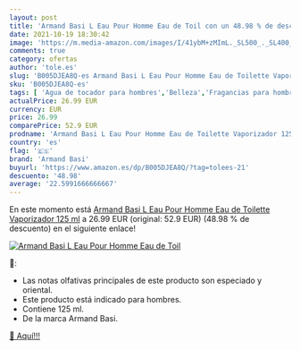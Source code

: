 ```yaml
---
layout: post
title: 'Armand Basi L Eau Pour Homme Eau de Toil con un 48.98 % de descuento'
date: 2021-10-19 18:30:42
image: 'https://m.media-amazon.com/images/I/41ybM+zMImL._SL500_._SL400_.jpg'
comments: true
category: ofertas
author: 'tole.es'
slug: 'B005DJEA8Q-es Armand Basi L Eau Pour Homme Eau de Toilette Vaporizador...'
sku: 'B005DJEA8Q-es'
tags: [ 'Agua de tocador para hombres','Belleza','Fragancias para hombres','Perfumes y fragancias','armand basi','de','eau','toilette', ]
actualPrice: 26.99 EUR
currency: EUR
price: 26.99
comparePrice: 52.9 EUR
prodname: 'Armand Basi L Eau Pour Homme Eau de Toilette Vaporizador 125 ml'
country: 'es'
flag: '🇪🇸'
brand: 'Armand Basi'
buyurl: 'https://www.amazon.es/dp/B005DJEA8Q/?tag=tolees-21'
descuento: '48.98'
average: '22.5991666666667'
---
```


En este momento está [Armand Basi L Eau Pour Homme Eau de Toilette Vaporizador 125 ml](https://www.amazon.es/dp/B005DJEA8Q/?tag=tolees-21) a 26.99 EUR (original: 52.9 EUR) (48.98 %  de descuento) en el siguiente enlace!

[![Armand Basi L Eau Pour Homme Eau de Toil](https://m.media-amazon.com/images/I/41ybM+zMImL._SL500_._SL400_.jpg)](https://www.amazon.es/dp/B005DJEA8Q/?tag=tolees-21)

🔎:

- Las notas olfativas principales de este producto son especiado y oriental.
- Este producto está indicado para hombres.
- Contiene 125 ml.
- De la marca Armand Basi.

[🛒 Aquí!!!](https://www.amazon.es/dp/B005DJEA8Q/?tag=tolees-21)
